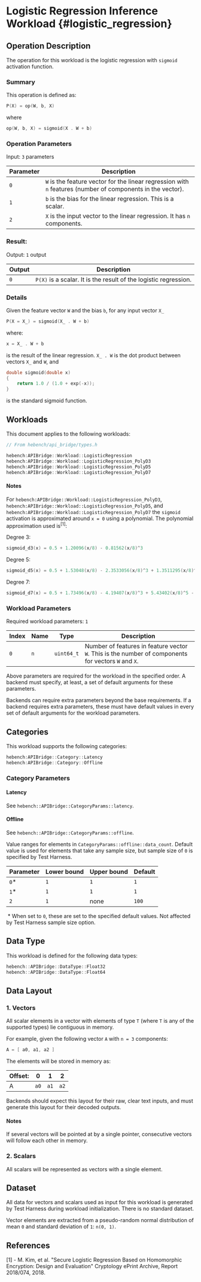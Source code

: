 Logistic Regression Inference Workload {#logistic_regression}
========================

## Operation Description

The operation for this workload is the logistic regression with `sigmoid` activation function. 

### Summary
This operation is defined as:

```cpp
P(X) = op(W, b, X)
```

where

```cpp
op(W, b, X) = sigmoid(X . W + b)
```

### Operation Parameters

Input: `3` parameters

| Parameter | Description |
|-|-|
| `0` | `W` is the feature vector for the linear regression with `n` features (number of components in the vector). |
| `1` | `b` is the bias for the linear regression. This is a scalar. |
| `2` | `X` is the input vector to the linear regression. It has `n` components. |

### Result:

Output: `1` output

| Output | Description |
|-|-|
| `0` | `P(X)` is a scalar. It is the result of the logistic regression. |

### Details

Given the feature vector `W` and the bias `b`, for any input vector `X_`

```cpp
P(X = X_) = sigmoid(X_ . W + b)
```

where:
```cpp
x = X_ . W + b
```
is the result of the linear regression. `X_ . W` is the dot product between vectors `X_` and `W`, and

```cpp
double sigmoid(double x)
{
    return 1.0 / (1.0 + exp(-x));
}
```
is the standard sigmoid function.

## Workloads

This document applies to the following workloads:

```cpp
// From hebench/api_bridge/types.h

hebench:APIBridge::Workload::LogisticRegression
hebench:APIBridge::Workload::LogisticRegression_PolyD3
hebench:APIBridge::Workload::LogisticRegression_PolyD5
hebench:APIBridge::Workload::LogisticRegression_PolyD7
```

#### Notes
For `hebench:APIBridge::Workload::LogisticRegression_PolyD3`, `hebench:APIBridge::Workload::LogisticRegression_PolyD5`, and `hebench:APIBridge::Workload::LogisticRegression_PolyD7` the `sigmoid` activation is approximated around `x = 0` using a polynomial. The polynomial approximation used is<sup>[1]</sup>:

Degree 3:
```cpp
sigmoid_d3(x) = 0.5 + 1.20096(x/8) - 0.81562(x/8)^3
```

Degree 5:
```cpp
sigmoid_d5(x) = 0.5 + 1.53048(x/8) - 2.3533056(x/8)^3 + 1.3511295(x/8)^5
```

Degree 7:
```cpp
sigmoid_d7(x) = 0.5 + 1.73496(x/8) - 4.19407(x/8)^3 + 5.43402(x/8)^5 - 2.50739(x/8)^7
```

### Workload Parameters

Required workload parameters: `1`

| Index | Name | Type | Description |
|-|-|-|-|
| `0` | `n` | `uint64_t` | Number of features in feature vector `W`. This is the number of components for vectors `W` and `X`. |

Above parameters are required for the workload in the specified order. A backend must specify, at least, a set of default arguments for these parameters.

Backends can require extra parameters beyond the base requirements. If a backend requires extra parameters, these must have default values in every set of default arguments for the workload parameters.

## Categories
This workload supports the following categories:

```cpp
hebench:APIBridge::Category::Latency
hebench:APIBridge::Category::Offline
```

### Category Parameters
#### Latency
See `hebench::APIBridge::CategoryParams::latency`.

#### Offline

See `hebench::APIBridge::CategoryParams::offline`.

Value ranges for elements in `CategoryParams::offline::data_count`. Default value is used for elements that take any sample size, but sample size of `0` is specified by Test Harness.

| Parameter | Lower bound | Upper bound | Default |
|-|-|-|-|
| `0`* | `1` | `1` | `1` | 
| `1`* | `1` | `1` | `1` | 
| `2` | `1` | none | `100` |

&nbsp;* When set to `0`, these are set to the specified default values. Not affected by Test Harness sample size option.

## Data Type

This workload is defined for the following data types:

```cpp
hebench::APIBridge::DataType::Float32
hebench::APIBridge::DataType::Float64
```

## Data Layout

### 1. Vectors
All scalar elements in a vector with elements of type `T` (where `T` is any of the supported types) lie contiguous in memory.

For example, given the following vector `A` with `n = 3` components:

```cpp
A = [ a0, a1, a2 ]
```

The elements will be stored in memory as:

| Offset: | 0 | 1 | 2 |
|-|-|-|-|
|A| `a0`  | `a1`  | `a2`  |

Backends should expect this layout for their raw, clear text inputs, and must generate this layout for their decoded outputs.

#### Notes
If several vectors will be pointed at by a single pointer, consecutive vectors will follow each other in memory.

### 2. Scalars
All scalars will be represented as vectors with a single element.

## Dataset
All data for vectors and scalars used as input for this workload is generated by Test Harness during workload initialization. There is no standard dataset.

Vector elements are extracted from a pseudo-random normal distribution of mean `0` and standard deviation of `1`: `n(0, 1)`.

## References
[1] -  M. Kim, et al. "Secure Logistic Regression  Based on Homomorphic Encryption: Design and Evaluation" Cryptology ePrint Archive, Report 2018/074, 2018.